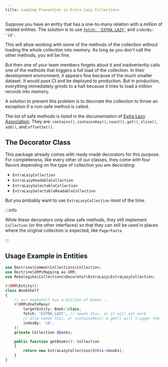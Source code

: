 ```yaml
---
title: Loading Prevention in Extra Lazy Collections
---
```


Suppose you have an entity that has a one-to-many relation with a million of
related entities. The solution is to use [`fetch: 'EXTRA_LAZY'`](https://www.doctrine-project.org/projects/doctrine-orm/en/latest/tutorials/extra-lazy-associations.html) and `indexBy:
'id'`.

This will allow working with some of the methods of the collection without
loading the whole collection into memory. As long as you don't call the other
methods, you will be fine.

But then one of your team members forgets about it and inadvertently calls one of
the methods that triggers a full load of the collection. In their development
environment, it appears fine because of the much smaller dataset. It would pass
CI and be deployed to production. But in production, everything immediately
grinds to a halt because it tries to load a million records into memory.

A solution to prevent this problem is to decorate the collection to throw an
exception if a non-safe method is called.

The list of safe methods is listed in the documentation of [Extra Lazy
Association](https://www.doctrine-project.org/projects/doctrine-orm/en/current/tutorials/extra-lazy-associations.html).
They are: `contains()`, `containsKey()`, `count()`, `get()`, `slice()`, `add()`,
and `offsetSet()`.

## The Decorator Class

This package already comes with ready-made decorators for this purpose. For
completeness, like every other of our classes, they come with four flavors
depending on the type of collection you are decorating:

* `ExtraLazyCollection`
* `ExtraLazyReadableCollection`
* `ExtraLazySelectableCollection`
* `ExtraLazySelectableReadableCollection`

But you probably want to use `ExtraLazyCollection` most of the time.

:::info

While these decorators only allow safe methods, they still implement
`Collection` (or the other interfaces) so that they can still be used in places
where the original collection is expected, like `PagerFanta`.

:::

## Usage Example in Entities

```php
use Doctrine\Common\Collections\Collection;
use Doctrine\ORM\Mapping as ORM;
use Rekalogika\Collections\Decorator\ExtraLazy\ExtraLazyCollection;

#[ORM\Entity()]
class BookShelf
{
    // our bookshelf has a million of books...
    #[ORM\OneToMany(
        targetEntity: Book::class,
        fetch: 'EXTRA_LAZY', // needs this, or it will not work
        // also needs this, or containsKey() & get() will trigger the loading:
        indexBy: 'id', 
    )]
    private Collection $books;

    public function getBooks(): Collection
    {
        return new ExtraLazyCollection($this->books);
    }
}
```
